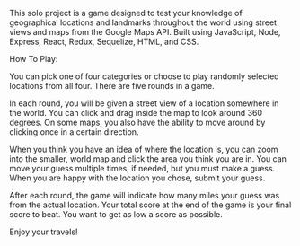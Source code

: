 This solo project is a game designed to test your knowledge of geographical locations and landmarks throughout the world using street views and maps from the Google Maps API. Built using JavaScript, Node, Express, React, Redux, Sequelize, HTML, and CSS.


How To Play: 

You can pick one of four categories or choose to play randomly selected locations from all four. There are five rounds in a game.

In each round, you will be given a street view of a location somewhere in the world. You can click and drag inside the map to look around 360 degrees. On some maps, you also have the ability to move around by clicking once in a certain direction.

When you think you have an idea of where the location is, you can zoom into the smaller, world map and click the area you think you are in. You can move your guess multiple times, if needed, but you must make a guess. When you are happy with the location you chose, submit your guess.

After each round, the game will indicate how many miles your guess was from the actual location. Your total score at the end of the game is your final score to beat. You want to get as low a score as possible.

Enjoy your travels!

